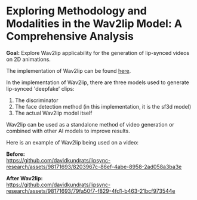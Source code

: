 # Exploring Methodology and Modalities in the Wav2lip Model: A Comprehensive Analysis

**Goal:** Explore Wav2lip applicability for the generation of lip-synced videos on 2D animations.

The implementation of Wav2lip can be found [here](https://github.com/Rudrabha/Wav2Lip).

In the implementation of Wav2lip, there are three models used to generate lip-synced 'deepfake' clips:

1. The discriminator
2. The face detection method (in this implementation, it is the sf3d model)
3. The actual Wav2lip model itself

Wav2lip can be used as a standalone method of video generation or combined with other AI models to improve results.

Here is an example of Wav2lip being used on a video:

**Before:**  
https://github.com/davidkundrats/lipsync-research/assets/98171693/8203967c-86ef-4abe-8958-2ad058a3ba3e

**After Wav2lip:**  
https://github.com/davidkundrats/lipsync-research/assets/98171693/79fa50f7-f829-4fd1-b463-21bcf973544e

